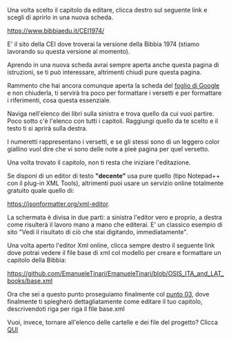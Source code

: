 Una volta scelto il capitolo da editare, clicca destro sul seguente link e scegli di aprirlo in una nuova scheda.

https://www.bibbiaedu.it/CEI1974/

E' il sito della CEI dove troverai la versione della Bibbia 1974 (stiamo lavorando su questa versione al momento).

Aprendo in una nuova scheda avrai sempre aperta anche questa pagina di istruzioni, se ti può interessare, altrimenti chiudi pure questa pagina.

Rammento che hai ancora comunque aperta la scheda del [foglio di Google](https://docs.google.com/spreadsheets/d/1Uge8LUyCOSvNaqvxR5Uss9EsBBgO8DgnApFgWN5Nt_8/edit?usp=sharing) e non chiuderla, ti servirà tra poco per formattare i versetti e per formattare i riferimenti, cosa questa essenziale.

Naviga nell'elenco dei libri sulla sinistra e trova quello da cui vuoi partire. Poco sotto c'è l'elenco con tutti i capitoli.
Raggiungi quello da te scelto e il testo ti si aprirà sulla destra.

I numeretti rappresentano i versetti, e se gli stessi sono di un leggero color giallino vuol dire che vi sono delle note a pieè pagina per
quel versetto.

Una volta trovato il capitolo, non ti resta che iniziare l'editazione.

Se disponi di un editor di testo **"decente"** usa pure quello (tipo Notepad++ con il plug-in XML Tools), altrimenti puoi usare un servizio online
totalmente gratuito quale quello di:

https://jsonformatter.org/xml-editor.

La schermata è divisa in due parti: a sinistra l'editor vero e proprio, a destra come risulterà il lavoro mano a mano che editerai. E' un classico esempio
di sito "Vedi il risultato di ciò che stai digitando, immediatamente".

Una volta aperto l'editor Xml online, clicca sempre destro il seguente link dove potrai vedere il file base di xml col modello per creare e formattare
un capitolo della Bibbia:

https://github.com/EmanueleTinari/EmanueleTinari/blob/OSIS_ITA_and_LAT_books/base.xml

Ora che sei a questo punto proseguiamo finalmente col [punto 03](https://github.com/EmanueleTinari/EmanueleTinari/blob/OSIS_ITA_and_LAT_books/03_Istruzioni_x_editare_un_capitolo.md), dove finalmente ti spiegherò dettagliatamente come editare il tuo capitolo, descrivendoti
riga per riga il file base.xml

Vuoi, invece, tornare all'elenco delle cartelle e dei file del progetto? Clicca [QUI](https://github.com/EmanueleTinari/EmanueleTinari)
